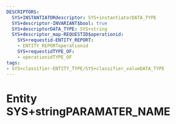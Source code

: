```yaml
---
DESCRIPTORS:
  SYS+INSTANTIATORdescriptor: SYS+instantiatorDATA_TYPE
  SYS+descriptor-INVARIANT$bool: true
  SYS+descriptorDATA_TYPE: SYS+string
  SYS+descriptor_map-REQUESTID$operationid:
    SYS+requestid-ENTITY_REPORT:
    - ENTITY_REPORToperationid
    SYS+requestidTYPE_OF:
    - operationidTYPE_OF
tags:
- SYS+classifier-ENTITY_TYPE/SYS+classifier_valueDATA_TYPE
---
```

# Entity SYS+stringPARAMATER_NAME

